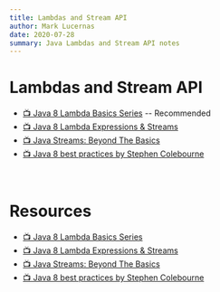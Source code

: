 ```yaml
---
title: Lambdas and Stream API
author: Mark Lucernas
date: 2020-07-28
summary: Java Lambdas and Stream API notes
---
```



# Lambdas and Stream API

- [📺 Java 8 Lambda Basics Series](https://www.youtube.com/watch?v=gpIUfj3KaOc&list=PLqq-6Pq4lTTa9YGfyhyW2CqdtW9RtY-I3&index=1) -- Recommended
- [📺 Java 8 Lambda Expressions & Streams](https://www.youtube.com/watch?v=8pDm_kH4YKY)
- [📺 Java Streams: Beyond The Basics](https://www.youtube.com/watch?v=TCJdc9SYwlQ)
- [📺 Java 8 best practices by Stephen Colebourne](https://www.youtube.com/watch?v=wOks4LW6I24)


<br>

# Resources

- [📺 Java 8 Lambda Basics Series](https://www.youtube.com/watch?v=gpIUfj3KaOc&list=PLqq-6Pq4lTTa9YGfyhyW2CqdtW9RtY-I3&index=1)
- [📺 Java 8 Lambda Expressions & Streams](https://www.youtube.com/watch?v=8pDm_kH4YKY)
- [📺 Java Streams: Beyond The Basics](https://www.youtube.com/watch?v=TCJdc9SYwlQ)
- [📺 Java 8 best practices by Stephen Colebourne](https://www.youtube.com/watch?v=wOks4LW6I24)

